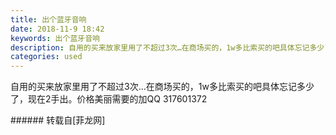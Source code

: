 ```yaml
---
title: 出个蓝牙音响
date: 2018-11-9 18:42
keywords: 出个蓝牙音响
description: 自用的买来放家里用了不超过3次…在商场买的，1w多比索买的吧具体忘记多少了，现在2手出。价格美丽需要的加QQ 317601372
categories: used
---
```

<td class="t_f" id="postmessage_2246131">

自用的买来放家里用了不超过3次…在商场买的，1w多比索买的吧具体忘记多少了，现在2手出。价格美丽需要的加QQ 317601372<br/>
</td>
###### 转载自[菲龙网]